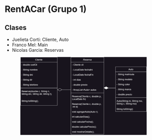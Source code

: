 # RentACar (Grupo 1)

## Clases

- Juelieta Corti: Cliente, Auto
- Franco Mel: Main
- Nicolas Garcia: Reservas

<center>
<img src="DiagramaUML.png" height="250"/>
</center>
